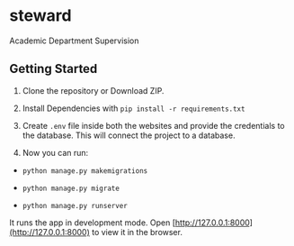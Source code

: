# steward

Academic Department Supervision

## Getting Started

1. Clone the repository or Download ZIP.

2. Install Dependencies with `pip install -r requirements.txt`

3. Create `.env` file inside both the websites and provide the credentials to the database. This will connect the project to a database.

4. Now you can run:

* `python manage.py makemigrations`

* `python manage.py migrate`

* `python manage.py runserver`

It runs the app in development mode. Open [http://127.0.0.1:8000](http://127.0.0.1:8000) to view it in the browser.
